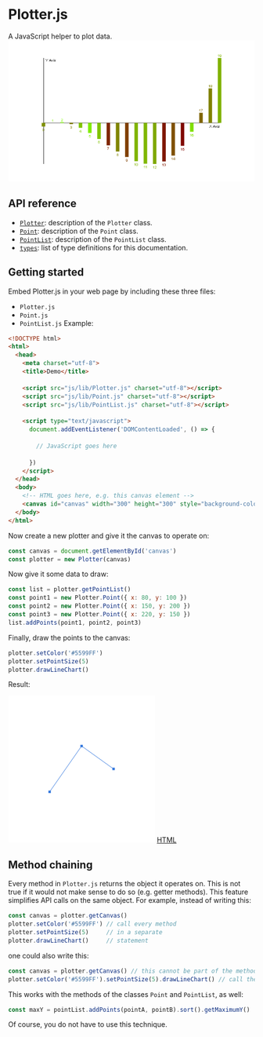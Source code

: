 # Plotter.js
A JavaScript helper to plot data.
![Demo](docs/demo.png)

## API reference
* [`Plotter`](Plotter.md): description of the `Plotter` class.
* [`Point`](Point.md): description of the `Point` class.
* [`PointList`](PointList.md): description of the `PointList` class.
* [`types`](types.md): list of type definitions for this documentation.

## Getting started
Embed Plotter.js in your web page by including these three files:
* `Plotter.js`
* `Point.js`
* `PointList.js`
Example:
```HTML
<!DOCTYPE html>
<html>
  <head>
    <meta charset="utf-8">
    <title>Demo</title>

    <script src="js/lib/Plotter.js" charset="utf-8"></script>
    <script src="js/lib/Point.js" charset="utf-8"></script>
    <script src="js/lib/PointList.js" charset="utf-8"></script>

    <script type="text/javascript">
      document.addEventListener('DOMContentLoaded', () => {

        // JavaScript goes here

      })
    </script>
  </head>
  <body>
    <!-- HTML goes here, e.g. this canvas element -->
    <canvas id="canvas" width="300" height="300" style="background-color: lightgrey;"></canvas>
  </body>
</html>
```
Now create a new plotter and give it the canvas to operate on:
```JavaScript
const canvas = document.getElementById('canvas')
const plotter = new Plotter(canvas)
```
Now give it some data to draw:
```JavaScript
const list = plotter.getPointList()
const point1 = new Plotter.Point({ x: 80, y: 100 })
const point2 = new Plotter.Point({ x: 150, y: 200 })
const point3 = new Plotter.Point({ x: 220, y: 150 })
list.addPoints(point1, point2, point3)
```
Finally, draw the points to the canvas:
```JavaScript
plotter.setColor('#5599FF')
plotter.setPointSize(5)
plotter.drawLineChart()
```
Result:

![Demo Result](docs/demo-result.png)
[HTML](https://github.com/PeterMader/Plotter.js/blob/master/docs/demo.html)

## Method chaining
Every method in `Plotter.js` returns the object it operates on. This is not true if it would not make sense to do so (e.g. getter methods). This feature simplifies API calls on the same object. For example, instead of writing this:
```JavaScript
const canvas = plotter.getCanvas()
plotter.setColor('#5599FF') // call every method
plotter.setPointSize(5)     // in a separate
plotter.drawLineChart()     // statement
```
one could also write this:
```JavaScript
const canvas = plotter.getCanvas() // this cannot be part of the method chain
plotter.setColor('#5599FF').setPointSize(5).drawLineChart() // call the methods in a method chain
```
This works with the methods of the classes `Point` and `PointList`, as well:
```JavaScript
const maxY = pointList.addPoints(pointA, pointB).sort().getMaximumY()
```
Of course, you do not have to use this technique.
